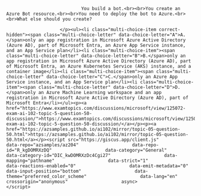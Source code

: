 <p class="card-text">
							
								You build a bot.<br><br>You create an Azure Bot resource.<br><br>You need to deploy the bot to Azure.<br><br>What else should you create?
							
						</p><ul><li class="multi-choice-item correct-hidden"><span class="multi-choice-letter" data-choice-letter="A">A.</span>only an app registration in Microsoft Azure Active Directory (Azure AD), part of Microsoft Entra, an Azure App Service instance, and an App Service plan</li><li class="multi-choice-item"><span class="multi-choice-letter" data-choice-letter="B">B.</span>only an app registration in Microsoft Azure Active Directory (Azure AD), part of Microsoft Entra, an Azure Kubernetes Service (AKS) instance, and a container image</li><li class="multi-choice-item"><span class="multi-choice-letter" data-choice-letter="C">C.</span>only an Azure App Service instance, and an App Service plan</li><li class="multi-choice-item"><span class="multi-choice-letter" data-choice-letter="D">D.</span>only an Azure Machine Learning workspace and an app registration in Microsoft Azure Active Directory (Azure AD), part of Microsoft Entra</li></ul><p><a href="https://www.examtopics.com/discussions/microsoft/view/125072-exam-ai-102-topic-5-question-50-discussion/">https://www.examtopics.com/discussions/microsoft/view/125072-exam-ai-102-topic-5-question-50-discussion/</a></p><p><a href="https://azsamples.github.io/ai102/mirror/topic-05-question-50.html">https://azsamples.github.io/ai102/mirror/topic-05-question-50.html</a></p><script src="https://giscus.app/client.js"                    data-repo="azsamples/az204"                    data-repo-id="R_kgDOMRXzDQ"                    data-category="General"                    data-category-id="DIC_kwDOMRXzDc4Cgi27"                    data-mapping="pathname"                    data-strict="1"                    data-reactions-enabled="0"                    data-emit-metadata="0"                    data-input-position="bottom"                    data-theme="preferred_color_scheme"                    data-lang="en"                    crossorigin="anonymous"                    async>                    </script>